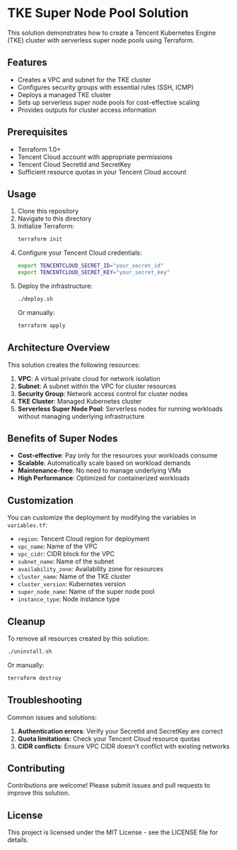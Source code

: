 # TKE Super Node Pool Solution

This solution demonstrates how to create a Tencent Kubernetes Engine (TKE) cluster with serverless super node pools using Terraform.

## Features

- Creates a VPC and subnet for the TKE cluster
- Configures security groups with essential rules (SSH, ICMP)
- Deploys a managed TKE cluster
- Sets up serverless super node pools for cost-effective scaling
- Provides outputs for cluster access information

## Prerequisites

- Terraform 1.0+
- Tencent Cloud account with appropriate permissions
- Tencent Cloud SecretId and SecretKey
- Sufficient resource quotas in your Tencent Cloud account

## Usage

1. Clone this repository
2. Navigate to this directory
3. Initialize Terraform:
   ```bash
   terraform init
   ```
4. Configure your Tencent Cloud credentials:
   ```bash
   export TENCENTCLOUD_SECRET_ID="your_secret_id"
   export TENCENTCLOUD_SECRET_KEY="your_secret_key"
   ```
5. Deploy the infrastructure:
   ```bash
   ./deploy.sh
   ```
   Or manually:
   ```bash
   terraform apply
   ```

## Architecture Overview

This solution creates the following resources:

1. **VPC**: A virtual private cloud for network isolation
2. **Subnet**: A subnet within the VPC for cluster resources
3. **Security Group**: Network access control for cluster nodes
4. **TKE Cluster**: Managed Kubernetes cluster
5. **Serverless Super Node Pool**: Serverless nodes for running workloads without managing underlying infrastructure

## Benefits of Super Nodes

- **Cost-effective**: Pay only for the resources your workloads consume
- **Scalable**: Automatically scale based on workload demands
- **Maintenance-free**: No need to manage underlying VMs
- **High Performance**: Optimized for containerized workloads

## Customization

You can customize the deployment by modifying the variables in `variables.tf`:

- `region`: Tencent Cloud region for deployment
- `vpc_name`: Name of the VPC
- `vpc_cidr`: CIDR block for the VPC
- `subnet_name`: Name of the subnet
- `availability_zone`: Availability zone for resources
- `cluster_name`: Name of the TKE cluster
- `cluster_version`: Kubernetes version
- `super_node_name`: Name of the super node pool
- `instance_type`: Node instance type

## Cleanup

To remove all resources created by this solution:

```bash
./uninstall.sh
```

Or manually:

```bash
terraform destroy
```

## Troubleshooting

Common issues and solutions:

1. **Authentication errors**: Verify your SecretId and SecretKey are correct
2. **Quota limitations**: Check your Tencent Cloud resource quotas
3. **CIDR conflicts**: Ensure VPC CIDR doesn't conflict with existing networks

## Contributing

Contributions are welcome! Please submit issues and pull requests to improve this solution.

## License

This project is licensed under the MIT License - see the LICENSE file for details.
